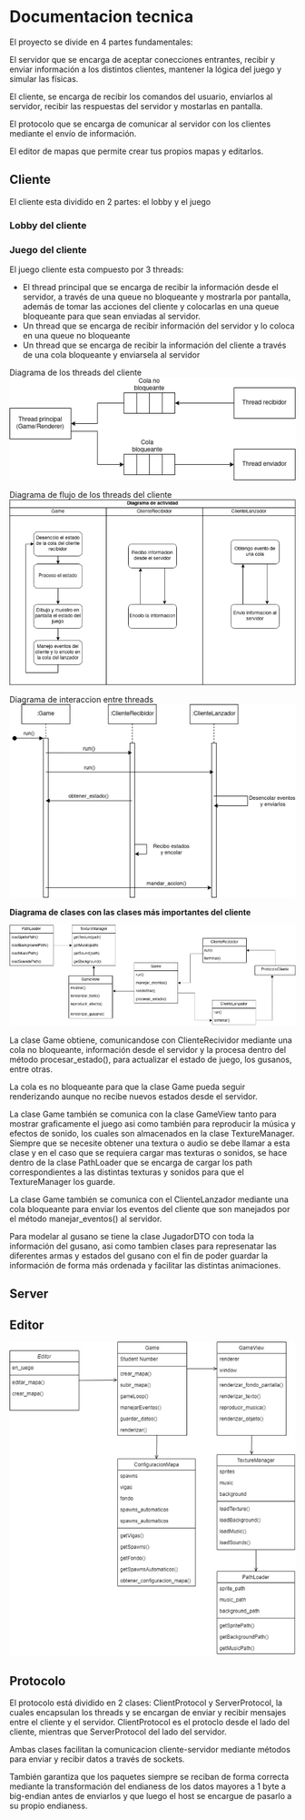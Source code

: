 # Documentacion tecnica

El proyecto se divide en 4 partes fundamentales: 

El servidor que se encarga de aceptar conecciones entrantes, recibir y enviar información a los distintos clientes, mantener la lógica del juego y simular las físicas.

El cliente, se encarga de recibir los comandos del usuario, enviarlos al servidor, recibir las respuestas del servidor y mostarlas en pantalla.

El protocolo que se encarga de comunicar al servidor con los clientes mediante el envío de información.

El editor de mapas que permite crear tus propios mapas y editarlos.

## Cliente

El cliente esta dividido en 2 partes: el lobby y el juego

### Lobby del cliente



### Juego del cliente

El juego cliente esta compuesto por 3 threads:
- El thread principal que se encarga de recibir la información desde el servidor, a través de una queue no bloqueante y mostrarla por pantalla, además de tomar las acciones del cliente y colocarlas en una queue bloqueante para que sean enviadas al servidor.
- Un thread que se encarga de recibir información del servidor y lo coloca en una queue no bloqueante
- Un thread que se encarga de recibir la información del cliente a través de una cola bloqueante y enviarsela al servidor

Diagrama de los threads del cliente
![img](imagenes/diagrama_thread_cliente_worms.drawio.png)

Diagrama de flujo de los threads del cliente
![img](imagenes/diagrama_actividad_cliente.drawio.png)


Diagrama de interaccion entre threads
![img](imagenes/diagrama_interaccion_threads.drawio.png)

**Diagrama de clases con las clases más importantes del cliente**

![img](imagenes/clases_importantes_cliente.png)

La clase Game obtiene, comunicandose con ClienteRecividor mediante una cola no bloqueante, información desde el servidor y la procesa dentro del método procesar_estado(), para actualizar el estado de juego, los gusanos, entre otras.

La cola es no bloqueante para que la clase Game pueda seguir renderizando aunque no recibe nuevos estados desde el servidor.

La clase Game también se comunica con la clase GameView tanto para mostrar graficamente el juego asi como también para reproducir la música y efectos de sonido, los cuales son almacenados en la clase TextureManager. Siempre que se necesite obtener una textura o audio se debe llamar a esta clase y en el caso que se requiera cargar mas texturas o sonidos, se hace dentro de la clase PathLoader que se encarga de cargar los path correspondientes a las distintas texturas y sonidos para que el TextureManager los guarde.

La clase Game también se comunica con el ClienteLanzador mediante una cola bloqueante para enviar los eventos del cliente que son manejados por el método manejar_eventos() al servidor.

Para modelar al gusano se tiene la clase JugadorDTO con toda la información del gusano, asi como tambien clases para represenatar las diferentes armas y estados del gusano con el fin de poder guardar la información de forma más ordenada y facilitar las distintas animaciones.


## Server


## Editor

![img](imagenes/diagrama_editor.jpg)

## Protocolo

El protocolo está dividido en 2 clases: ClientProtocol y ServerProtocol, la cuales encapsulan los threads y se encargan de enviar y recibir mensajes entre el cliente y el servidor. ClientProtocol es el protoclo desde el lado del cliente, mientras que ServerProtocol del lado del servidor.

Ambas clases facilitan la comunicacion cliente-servidor mediante métodos para enviar y recibir datos a través de sockets.

También garantiza que los paquetes siempre se reciban de forma correcta mediante la transformación del endianess de los datos mayores a 1 byte a big-endian antes de enviarlos y que luego el host se encargue de pasarlo a su propio endianess.
